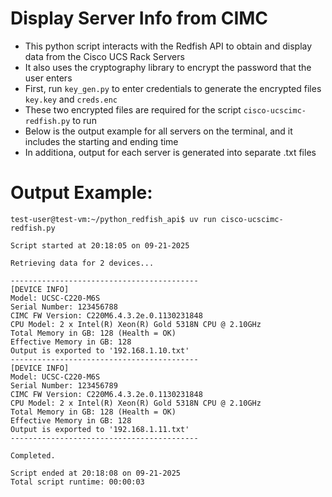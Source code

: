 # Display Server Info from CIMC
- This python script interacts with the Redfish API to obtain and display data from the Cisco UCS Rack Servers
- It also uses the cryptography library to encrypt the password that the user enters
- First, run `key_gen.py` to enter credentials to generate the encrypted files `key.key` and `creds.enc`
- These two encrypted files are required for the script `cisco-ucscimc-redfish.py` to run
- Below is the output example for all servers on the terminal, and it includes the starting and ending time
- In additiona, output for each server is generated into separate .txt files
# Output Example:
```
test-user@test-vm:~/python_redfish_api$ uv run cisco-ucscimc-redfish.py 

Script started at 20:18:05 on 09-21-2025

Retrieving data for 2 devices...

------------------------------------------
[DEVICE INFO]
Model: UCSC-C220-M6S
Serial Number: 123456788
CIMC FW Version: C220M6.4.3.2e.0.1130231848
CPU Model: 2 x Intel(R) Xeon(R) Gold 5318N CPU @ 2.10GHz
Total Memory in GB: 128 (Health = OK)
Effective Memory in GB: 128
Output is exported to '192.168.1.10.txt'
------------------------------------------
[DEVICE INFO]
Model: UCSC-C220-M6S
Serial Number: 123456789
CIMC FW Version: C220M6.4.3.2e.0.1130231848
CPU Model: 2 x Intel(R) Xeon(R) Gold 5318N CPU @ 2.10GHz
Total Memory in GB: 128 (Health = OK)
Effective Memory in GB: 128
Output is exported to '192.168.1.11.txt'
------------------------------------------

Completed.

Script ended at 20:18:08 on 09-21-2025
Total script runtime: 00:00:03
```
